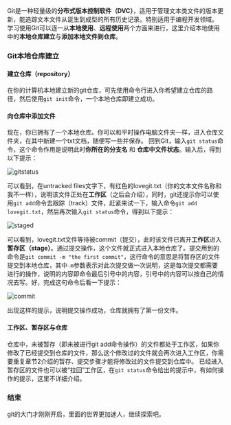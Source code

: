 Git是一种轻量级的**分布式版本控制软件（DVC）**，适用于管理文本类文件的版本更新，能追踪文本文件从诞生到成型的所有历史记录。特别适用于编程开发领域。
学习使用Git可以逐一从**本地使用**、**远程使用**两个方面来进行，这里介绍本地使用中的**本地仓库建立**与**添加本地文件到仓库**。
### **Git本地仓库建立**

#### 建立仓库（repository）
在你的计算机本地建立新的git仓库，可先使用命令行进入你希望建立仓库的路径，然后使用`git init`命令，一个本地仓库即建立成功。

#### 向仓库中添加文件
现在，你已拥有了一个本地仓库。你可以和平时操作电脑文件夹一样，进入仓库文件夹，在其中新建一个txt文档，随便写一些并保存。
回到Git，输入`git status`命令，这个命令作用是说明此时**你所在的分支名** 和 **仓库中文件状态**。输入后，得到以下提示：

![gitstatus](https://user-images.githubusercontent.com/19525498/31278845-35953a42-aad9-11e7-87b1-72788c6c6b09.png)

可以看到，在untracked files文字下，有红色的lovegit.txt（你的文本文件名称和我不一样），说明该文件正处在**工作区**（之后会介绍），同时，git还提示你可以使用`git add`命令去跟踪（track）文件，赶紧来试一下，输入命令`git add lovegit.txt`，然后再次输入`git status`命令，得到以下提示：

![staged](https://user-images.githubusercontent.com/19525498/31279058-1c392954-aada-11e7-99bb-1469522beab2.png)

可以看到，lovegit.txt文件等待被commit（提交），此时该文件已离开**工作区**进入**暂存区（stage）**。通过提交操作，这个文件就正式进入本地仓库了。提交用到的命令是`git commit -m "the first commit"`，这行命令的意思是将暂存区的文件提交到本地仓库，其中`-m`参数表示对此次提交做一次说明，这是每次提交都需要进行的操作，说明的内容即命令最后引号中的内容，引号中的内容可以按自己的情况去写。好，完成这句命令后看一下提示：

![commit](https://user-images.githubusercontent.com/19525498/31279628-4950c4b8-aadc-11e7-89c1-c5a694d97528.png)

出现这样的提示，说明提交操作成功，仓库就拥有了第一份文件。

#### 工作区、暂存区与仓库
仓库中，未被暂存（即未被进行git add命令操作）的文件都处于工作区，如果你修改了已经提交到仓库的文件，那么这个修改过的文件就会再次进入工作区，你需要重复章节2介绍的暂存、提交步骤才能将修改过的文件提交到仓库中。
已经进入暂存区的文件也可以被“拉回”工作区，在`git status`命令给出的提示中，有如何操作的提示，这里不详细介绍。

### 结束

git的大门才刚刚开启，里面的世界更加迷人，继续探索吧。


